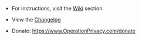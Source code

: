 - For instructions, visit the [Wiki](https://github.com/0perationPrivacy/voip/wiki) section.

- View the [Changelog](CHANGELOG.md)

- Donate:
https://www.OperationPrivacy.com/donate
